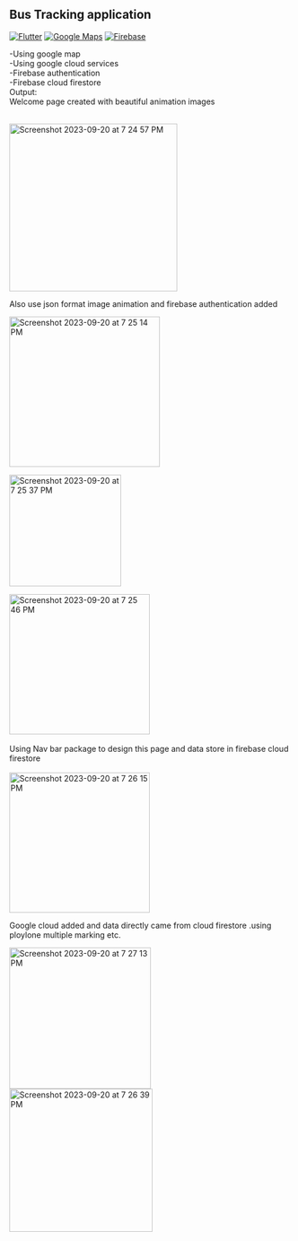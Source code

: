 ## Bus Tracking application

[![Flutter](https://img.shields.io/badge/Flutter-2.19.6-blue.svg)](https://flutter.dev/)
[![Google Maps](https://img.shields.io/badge/Google%20Maps-2.2.8-green.svg)](https://pub.dev/packages/google_maps_flutter)
[![Firebase](https://img.shields.io/badge/Firebase_core-2.13.0-blue.svg)](https://pub.dev/packages/firebase_core)

-Using google map<br>
-Using google cloud services<br>
-Firebase authentication<br>
-Firebase cloud firestore<br>
Output:<br>
Welcome page created with beautiful animation  images
                                      
<br>
<img width="299" alt="Screenshot 2023-09-20 at 7 24 57 PM" src="https://github.com/taufiqelahi/Bus_Tracking/assets/91239229/449dc525-a34c-4bbf-9be8-193b817f4613">


  <br>                                                 
                                                        

Also use json format image animation and firebase authentication added 
<br>

   <img width="268" alt="Screenshot 2023-09-20 at 7 25 14 PM" src="https://github.com/taufiqelahi/Bus_Tracking/assets/91239229/05e7b121-06da-4521-b257-1d1285564c3b">

<br>                      

<img width="199" alt="Screenshot 2023-09-20 at 7 25 37 PM" src="https://github.com/taufiqelahi/Bus_Tracking/assets/91239229/4b43d5c5-09cc-4936-a0e2-38d1dd6cfc81">  <br>

  <img width="250" alt="Screenshot 2023-09-20 at 7 25 46 PM" src="https://github.com/taufiqelahi/Bus_Tracking/assets/91239229/809a8187-887a-4c5c-9a55-9863ab4d72e6"><br>
<br>  Using Nav bar package to design this page and data store in firebase cloud firestore<br>
<br>  <img width="250" alt="Screenshot 2023-09-20 at 7 26 15 PM" src="https://github.com/taufiqelahi/Bus_Tracking/assets/91239229/b4fd789a-c54b-4789-bf01-6e4de86995af">


Google cloud added and data directly came from cloud firestore .using ploylone multiple marking etc.
<br>

<img width="252" alt="Screenshot 2023-09-20 at 7 27 13 PM" src="https://github.com/taufiqelahi/Bus_Tracking/assets/91239229/bfabf021-a168-4e3a-abb4-b2f180f68329">

                                  
<img width="255" alt="Screenshot 2023-09-20 at 7 26 39 PM" src="https://github.com/taufiqelahi/Bus_Tracking/assets/91239229/5783e07c-1a33-4ccb-914b-8b9eeb038c67">
        
  <br>



